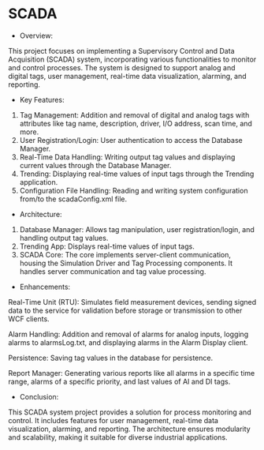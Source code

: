 # SCADA

- Overview:

This project focuses on implementing a Supervisory Control and Data Acquisition (SCADA) system, incorporating various functionalities to monitor and control processes. The system is designed to support analog and digital tags, user management, real-time data visualization, alarming, and reporting.

- Key Features:
1. Tag Management: Addition and removal of digital and analog tags with attributes like tag name, description, driver, I/O address, scan time, and more.
2. User Registration/Login: User authentication to access the Database Manager.
3. Real-Time Data Handling: Writing output tag values and displaying current values through the Database Manager.
4. Trending: Displaying real-time values of input tags through the Trending application.
5. Configuration File Handling: Reading and writing system configuration from/to the scadaConfig.xml file.

- Architecture:

1. Database Manager: Allows tag manipulation, user registration/login, and handling output tag values.
2. Trending App: Displays real-time values of input tags.
3. SCADA Core: The core implements server-client communication, housing the Simulation Driver and Tag Processing components. It handles server communication and tag value processing.

- Enhancements:

Real-Time Unit (RTU): Simulates field measurement devices, sending signed data to the service for validation before storage or transmission to other WCF clients.

Alarm Handling: Addition and removal of alarms for analog inputs, logging alarms to alarmsLog.txt, and displaying alarms in the Alarm Display client.

Persistence: Saving tag values in the database for persistence.

Report Manager: Generating various reports like all alarms in a specific time range, alarms of a specific priority, and last values of AI and DI tags.

- Conclusion:
  
This SCADA system project provides a solution for process monitoring and control. It includes features for user management, real-time data visualization, alarming, and reporting. The architecture ensures modularity and scalability, making it suitable for diverse industrial applications.
